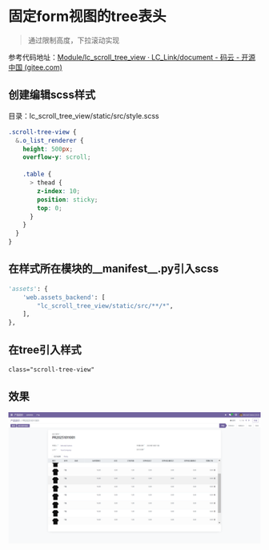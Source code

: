 # 固定form视图的tree表头

> 通过限制高度，下拉滚动实现

参考代码地址：[Module/lc_scroll_tree_view · LC_Link/document - 码云 - 开源中国 (gitee.com)](https://gitee.com/LC_Link/document/tree/master/Module/lc_scroll_tree_view)

## 创建编辑scss样式

目录：lc_scroll_tree_view/static/src/style.scss

```scss
.scroll-tree-view {
  &.o_list_renderer {
    height: 500px;
    overflow-y: scroll;

    .table {
      > thead {
        z-index: 10;
        position: sticky;
        top: 0;
      }
    }
  }
}
```

## 在样式所在模块的__manifest__.py引入scss

```python
'assets': {
    'web.assets_backend': [
        "lc_scroll_tree_view/static/src/**/*",
    ],
},
```

## 在tree引入样式

```xml
class="scroll-tree-view"
```

## 效果

![](assets/2025-10-11-10-10-00-image.png)